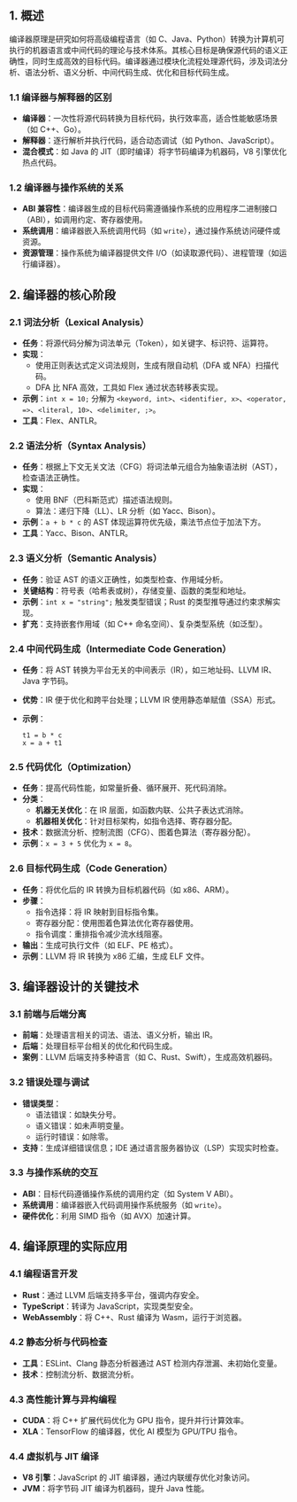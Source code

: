
## 1. 概述

编译器原理是研究如何将高级编程语言（如 C、Java、Python）转换为计算机可执行的机器语言或中间代码的理论与技术体系。其核心目标是确保源代码的语义正确性，同时生成高效的目标代码。编译器通过模块化流程处理源代码，涉及词法分析、语法分析、语义分析、中间代码生成、优化和目标代码生成。

### 1.1 编译器与解释器的区别

- **编译器**：一次性将源代码转换为目标代码，执行效率高，适合性能敏感场景（如 C++、Go）。
- **解释器**：逐行解析并执行代码，适合动态调试（如 Python、JavaScript）。
- **混合模式**：如 Java 的 JIT（即时编译）将字节码编译为机器码，V8 引擎优化热点代码。

### 1.2 编译器与操作系统的关系

- **ABI 兼容性**：编译器生成的目标代码需遵循操作系统的应用程序二进制接口（ABI），如调用约定、寄存器使用。
- **系统调用**：编译器嵌入系统调用代码（如 `write`），通过操作系统访问硬件或资源。
- **资源管理**：操作系统为编译器提供文件 I/O（如读取源代码）、进程管理（如运行编译器）。

## 2. 编译器的核心阶段

### 2.1 词法分析（Lexical Analysis）

- **任务**：将源代码分解为词法单元（Token），如关键字、标识符、运算符。
- **实现**：
    - 使用正则表达式定义词法规则，生成有限自动机（DFA 或 NFA）扫描代码。
    - DFA 比 NFA 高效，工具如 Flex 通过状态转移表实现。
- **示例**：`int x = 10;` 分解为 `<keyword, int>`、`<identifier, x>`、`<operator, =>`、`<literal, 10>`、`<delimiter, ;>`。
- **工具**：Flex、ANTLR。

### 2.2 语法分析（Syntax Analysis）

- **任务**：根据上下文无关文法（CFG）将词法单元组合为抽象语法树（AST），检查语法正确性。
- **实现**：
    - 使用 BNF（巴科斯范式）描述语法规则。
    - 算法：递归下降（LL）、LR 分析（如 Yacc、Bison）。
- **示例**：`a + b * c` 的 AST 体现运算符优先级，乘法节点位于加法下方。
- **工具**：Yacc、Bison、ANTLR。

### 2.3 语义分析（Semantic Analysis）

- **任务**：验证 AST 的语义正确性，如类型检查、作用域分析。
- **关键结构**：符号表（哈希表或树），存储变量、函数的类型和地址。
- **示例**：`int x = "string";` 触发类型错误；Rust 的类型推导通过约束求解实现。
- **扩充**：支持嵌套作用域（如 C++ 命名空间）、复杂类型系统（如泛型）。

### 2.4 中间代码生成（Intermediate Code Generation）

- **任务**：将 AST 转换为平台无关的中间表示（IR），如三地址码、LLVM IR、Java 字节码。
- **优势**：IR 便于优化和跨平台处理；LLVM IR 使用静态单赋值（SSA）形式。
- **示例**：
    
    ```
    t1 = b * c
    x = a + t1
    ```
    

### 2.5 代码优化（Optimization）

- **任务**：提高代码性能，如常量折叠、循环展开、死代码消除。
- **分类**：
    - **机器无关优化**：在 IR 层面，如函数内联、公共子表达式消除。
    - **机器相关优化**：针对目标架构，如指令选择、寄存器分配。
- **技术**：数据流分析、控制流图（CFG）、图着色算法（寄存器分配）。
- **示例**：`x = 3 + 5` 优化为 `x = 8`。

### 2.6 目标代码生成（Code Generation）

- **任务**：将优化后的 IR 转换为目标机器代码（如 x86、ARM）。
- **步骤**：
    - 指令选择：将 IR 映射到目标指令集。
    - 寄存器分配：使用图着色算法优化寄存器使用。
    - 指令调度：重排指令减少流水线阻塞。
- **输出**：生成可执行文件（如 ELF、PE 格式）。
- **示例**：LLVM 将 IR 转换为 x86 汇编，生成 ELF 文件。

## 3. 编译器设计的关键技术

### 3.1 前端与后端分离

- **前端**：处理语言相关的词法、语法、语义分析，输出 IR。
- **后端**：处理目标平台相关的优化和代码生成。
- **案例**：LLVM 后端支持多种语言（如 C、Rust、Swift），生成高效机器码。

### 3.2 错误处理与调试

- **错误类型**：
    - 语法错误：如缺失分号。
    - 语义错误：如未声明变量。
    - 运行时错误：如除零。
- **支持**：生成详细错误信息；IDE 通过语言服务器协议（LSP）实现实时检查。

### 3.3 与操作系统的交互

- **ABI**：目标代码遵循操作系统的调用约定（如 System V ABI）。
- **系统调用**：编译器嵌入代码调用操作系统服务（如 `write`）。
- **硬件优化**：利用 SIMD 指令（如 AVX）加速计算。

## 4. 编译原理的实际应用

### 4.1 编程语言开发

- **Rust**：通过 LLVM 后端支持多平台，强调内存安全。
- **TypeScript**：转译为 JavaScript，实现类型安全。
- **WebAssembly**：将 C++、Rust 编译为 Wasm，运行于浏览器。

### 4.2 静态分析与代码检查

- **工具**：ESLint、Clang 静态分析器通过 AST 检测内存泄漏、未初始化变量。
- **技术**：控制流分析、数据流分析。

### 4.3 高性能计算与异构编程

- **CUDA**：将 C++ 扩展代码优化为 GPU 指令，提升并行计算效率。
- **XLA**：TensorFlow 的编译器，优化 AI 模型为 GPU/TPU 指令。

### 4.4 虚拟机与 JIT 编译

- **V8 引擎**：JavaScript 的 JIT 编译器，通过内联缓存优化对象访问。
- **JVM**：将字节码 JIT 编译为机器码，提升 Java 性能。

